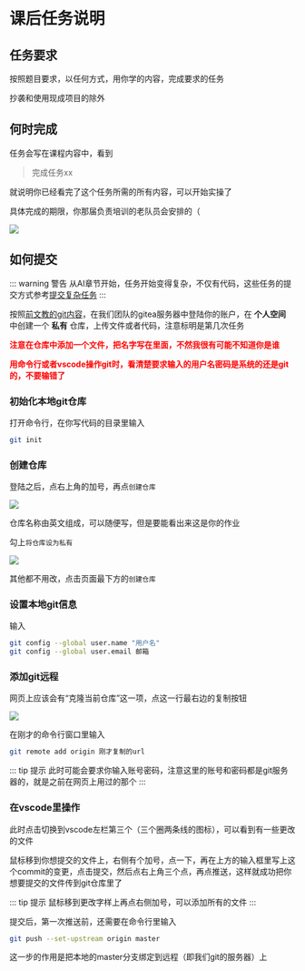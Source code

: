 # 课后任务说明
## 任务要求
按照题目要求，以任何方式，用你学的内容，完成要求的任务

抄袭和使用现成项目的除外

## 何时完成
任务会写在课程内容中，看到  

> 完成任务xx

就说明你已经看完了这个任务所需的所有内容，可以开始实操了

具体完成的期限，你那届负责培训的老队员会安排的（

![](/Screenshot_20240423_172703.jpg)

## 如何提交
::: warning 警告
从AI章节开始，任务开始变得复杂，不仅有代码，这些任务的提交方式参考[提交复杂任务](submit-complex)
:::

按照[前文教的git内容](../../get-started/learn-git)，在我们团队的gitea服务器中登陆你的账户，在 **个人空间** 中创建一个 **私有** 仓库，上传文件或者代码，注意标明是第几次任务

<strong style="color: red">注意在仓库中添加一个文件，把名字写在里面，不然我很有可能不知道你是谁</strong>

<strong style="color: red">用命令行或者vscode操作git时，看清楚要求输入的用户名密码是系统的还是git的，不要输错了</strong>

### 初始化本地git仓库
打开命令行，在你写代码的目录里输入

``` bash
git init
```

### 创建仓库
登陆之后，点右上角的加号，再点`创建仓库`

![](/Screenshot_20240429_174840.png)

仓库名称由英文组成，可以随便写，但是要能看出来这是你的作业

勾上`将仓库设为私有`

![](/Screenshot_20240429_175036.png)

其他都不用改，点击页面最下方的`创建仓库`

### 设置本地git信息
输入
``` bash
git config --global user.name "用户名"
git config --global user.email 邮箱
```

### 添加git远程
网页上应该会有“克隆当前仓库”这一项，点这一行最右边的复制按钮

![](/Screenshot_20240430_142913.png)

在刚才的命令行窗口里输入
``` bash
git remote add origin 刚才复制的url
```

::: tip 提示
此时可能会要求你输入账号密码，注意这里的账号和密码都是git服务器的，就是之前在网页上用过的那个
:::

### 在vscode里操作
此时点击切换到vscode左栏第三个（三个圈两条线的图标），可以看到有一些更改的文件

鼠标移到你想提交的文件上，右侧有个加号，点一下，再在上方的输入框里写上这个commit的变更，点击提交，然后点右上角三个点，再点推送，这样就成功把你想要提交的文件传到git仓库里了

::: tip 提示
鼠标移到更改字样上再点右侧加号，可以添加所有的文件
:::

提交后，第一次推送前，还需要在命令行里输入

``` bash
git push --set-upstream origin master
```

这一步的作用是把本地的master分支绑定到远程（即我们git的服务器）上